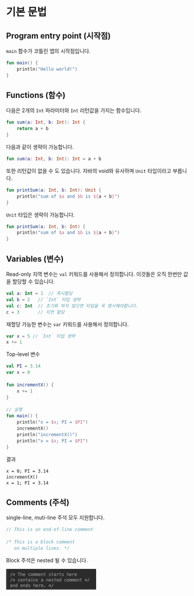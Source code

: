 # 기본 문법

## Program entry point (시작점)
`main` 함수가 코틀린 앱의 시작점입니다.

```kotlin
fun main() {
    println("Hello world!")
}
```

## Functions (함수)

다음은 2개의 `Int` 파라미터와 `Int` 리턴값을 가지는 함수입니다.
```kotlin
fun sum(a: Int, b: Int): Int {
    return a + b
}
```

다음과 같이 생략이 가능합니다.

```kotlin
fun sum(a: Int, b: Int): Int = a + b
```

또한 리턴값이 없을 수 도 있습니다. 자바의 void와 유사하며 `Unit` 타입이라고 부릅니다.
```kotlin
fun printSum(a: Int, b: Int): Unit {
    println("sum of $a and $b is ${a + b}")
}
```

`Unit` 타입은 생략이 가능합니다.
```kotlin
fun printSum(a: Int, b: Int) {
    println("sum of $a and $b is ${a + b}")
}
```

## Variables (변수)

Read-only 지역 변수는 `val` 키워드를 사용해서 정의합니다. 이것들은 오직 한번만 값을 할당할 수 있습니다.

```kotlin
val a: Int = 1  // 즉시할당
val b = 2   // `Int` 타입 생략
val c: Int  // 초기화 하지 않으면 타입을 꼭 명시해야합니다.
c = 3       // 지연 할당
```

재할당 가능한 변수는 `var` 키워드를 사용해서 정의합니다.

```kotlin
var x = 5 // `Int` 타입 생략
x += 1
```

Top-level 변수
```kotlin
val PI = 3.14
var x = 0
​
fun incrementX() {
    x += 1
}

// 실행
fun main() {
    println("x = $x; PI = $PI")
    incrementX()
    println("incrementX()")
    println("x = $x; PI = $PI")
}
```

결과
```
x = 0; PI = 3.14
incrementX()
x = 1; PI = 3.14
```

## Comments (주석)
single-line, muti-line 주석 모두 지원합니다.

```kotlin
// This is an end-of-line comment

/* This is a block comment
   on multiple lines. */
```

Block 주석은 nested 될 수 있습니다.

![](basic_syntax/basic_syntax-b3f1a.png)
